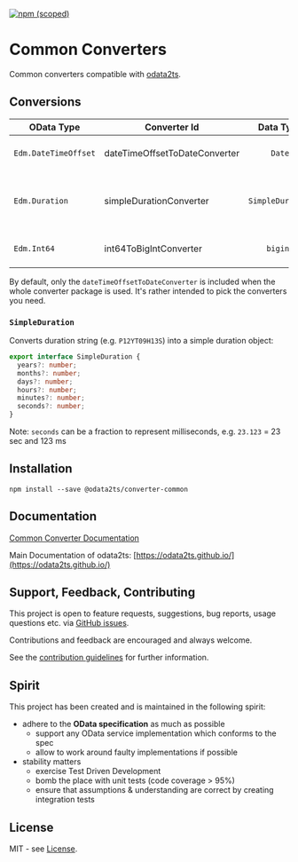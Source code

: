 [![npm (scoped)](https://img.shields.io/npm/v/@odata2ts/converter-common?style=for-the-badge)](https://www.npmjs.com/package/@odata2ts/converter-common)

# Common Converters

Common converters compatible with [odata2ts](https://github.com/odata2ts/odata2ts).

## Conversions

| OData Type           | Converter Id                  |    Data Type     |  Description                                |
|----------------------|-------------------------------|:----------------:|---------------------------------------------|
| `Edm.DateTimeOffset` | dateTimeOffsetToDateConverter |      `Date`      | Conversion to JS' date instance             |
| `Edm.Duration`       | simpleDurationConverter       | `SimpleDuration` | Result data type is provided by the package |
| `Edm.Int64`          | int64ToBigIntConverter        |     `bigint`     | Converts to JS' built-in `bigint` type      |

By default, only the `dateTimeOffsetToDateConverter` is included when the whole converter package is used.
It's rather intended to pick the converters you need.

### `SimpleDuration`
Converts duration string (e.g. `P12YT09H13S`) into a simple duration object:
```ts
export interface SimpleDuration {
  years?: number;
  months?: number;
  days?: number;
  hours?: number;
  minutes?: number;
  seconds?: number;
}
```
Note: `seconds` can be a fraction to represent milliseconds, e.g. `23.123` = 23 sec and 123 ms

## Installation

```
npm install --save @odata2ts/converter-common
```

## Documentation

[Common Converter Documentation](https://odata2ts.github.io/docs/generator/converters/common-converter)

Main Documentation of odata2ts: [https://odata2ts.github.io/](https://odata2ts.github.io/)

## Support, Feedback, Contributing
This project is open to feature requests, suggestions, bug reports, usage questions etc.
via [GitHub issues](https://github.com/odata2ts/converter/issues).

Contributions and feedback are encouraged and always welcome.

See the [contribution guidelines](https://github.com/odata2ts/converter/blob/main/CONTRIBUTING.md) for further information.

## Spirit
This project has been created and is maintained in the following spirit:

* adhere to the **OData specification** as much as possible
  * support any OData service implementation which conforms to the spec
  * allow to work around faulty implementations if possible
* stability matters
  * exercise Test Driven Development
  * bomb the place with unit tests (code coverage > 95%)
  * ensure that assumptions & understanding are correct by creating integration tests

## License
MIT - see [License](./LICENSE).
